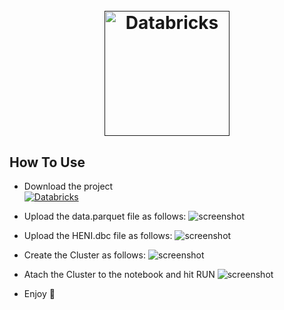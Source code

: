 
<h1 align="center">
  <br>
  <a href=""><img src="https://heni.com/wp-content/uploads/2021/01/HENI-minimal-black@2x-1.png.webp" alt="Databricks" width="200"></a>
  <br>
</h1>

## How To Use

* Download the project <br>
  <a href=""><img src="https://github.com/hmasg/interview-exercise/blob/main/Images/1.gif" alt="Databricks" ></a>
  
* Upload the data.parquet file as follows:
  ![screenshot](https://github.com/hmasg/interview-exercise/blob/main/Images/2.gif)
* Upload the HENI.dbc file as follows:
  ![screenshot](https://github.com/hmasg/interview-exercise/blob/main/Images/3.gif)
* Create the Cluster as follows:
  ![screenshot](https://github.com/hmasg/interview-exercise/blob/main/Images/4.gif)
* Atach the Cluster to the notebook and hit RUN
  ![screenshot](https://github.com/hmasg/interview-exercise/blob/main/Images/5.gif)
  
  
* Enjoy :tada:
